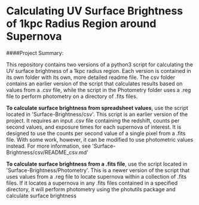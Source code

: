 # Calculating UV Surface Brightness of 1kpc Radius Region around Supernova

####Project Summary:

This repository contains two versions of a python3 script for calculating the UV surface brightness of a 1kpc radius region. Each version is contained in its own folder with its own, more detailed readme file. The csv folder contains an earlier version of the script that calculates results based on values from a .csv file, while the script in the Photometry folder uses a .reg file to perform photometry on a directory of .fits files. 
  
**To calculate surface brightness from spreadsheet values**, use the script located in 'Surface-Brightness/csv'. This script is an earlier version of the project. It requires an input .csv file containing the redshift, counts per second values, and exposure times for each supernova of interest. It is designed to use the counts per second value of a single pixel from a .fits file. With some work, however, it can be modified to use photometric values instead. For more information, see 'Surface-Brightness/csv/README_csv.md'
  
**To calculate surface brightness from a .fits file**, use the script located in 'Surface-Brightness/Photometry'. This is a newer version of the script that uses values from a .reg file to locate supernova within a collection of .fits files. If it locates a supernova in any .fits files contained in a specified directory, it will perform photometry using the photutils package and calculate surface brightness

